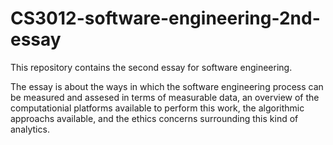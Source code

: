 # CS3012-software-engineering-2nd-essay
This repository contains the second essay for software engineering.

The essay is about the ways in which the software engineering process can be measured and assesed in terms of measurable data, an overview of the computationial platforms available to perform this work, the algorithmic approachs available, and the ethics concerns surrounding this kind of analytics.
